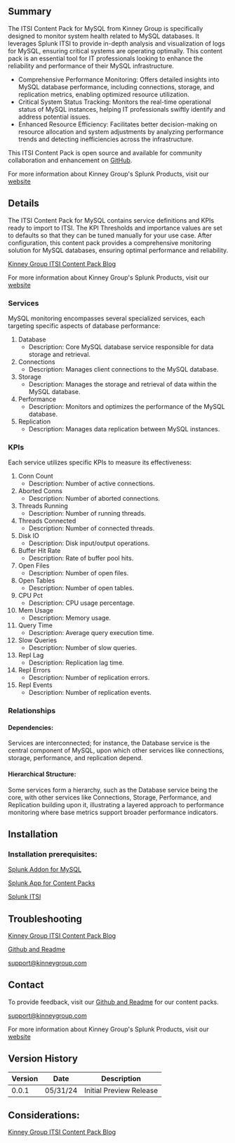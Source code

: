 ## Summary
The ITSI Content Pack for MySQL from Kinney Group is specifically designed to monitor system health related to MySQL databases. It leverages Splunk ITSI to provide in-depth analysis and visualization of logs for MySQL, ensuring critical systems are operating optimally. This content pack is an essential tool for IT professionals looking to enhance the reliability and performance of their MySQL infrastructure.

* Comprehensive Performance Monitoring: Offers detailed insights into MySQL database performance, including connections, storage, and replication metrics, enabling optimized resource utilization.
* Critical System Status Tracking: Monitors the real-time operational status of MySQL instances, helping IT professionals swiftly identify and address potential issues.
* Enhanced Resource Efficiency: Facilitates better decision-making on resource allocation and system adjustments by analyzing performance trends and detecting inefficiencies across the infrastructure.

This ITSI Content Pack is open source and available for community collaboration and enhancement on [GitHub](https://www.github.com/kinneygroup).

For more information about Kinney Group's Splunk Products, visit our [website](https://kinneygroup.com/atlas)

## Details
The ITSI Content Pack for MySQL contains service definitions and KPIs ready to import to ITSI. The KPI Thresholds and importance values are set to defaults so that they can be tuned manually for your use case. After configuration, this content pack provides a comprehensive monitoring solution for MySQL databases, ensuring optimal performance and reliability.

[Kinney Group ITSI Content Pack Blog](https://kinneygroup.com/blog/installing-itsi-content-packs/)

For more information about Kinney Group's Splunk Products, visit our [website](https://kinneygroup.com/atlas)

### Services
MySQL monitoring encompasses several specialized services, each targeting specific aspects of database performance:

1. Database
    * Description: Core MySQL database service responsible for data storage and retrieval.
2. Connections
    * Description: Manages client connections to the MySQL database.
3. Storage
    * Description: Manages the storage and retrieval of data within the MySQL database.
4. Performance
    * Description: Monitors and optimizes the performance of the MySQL database.
5. Replication
    * Description: Manages data replication between MySQL instances.

### KPIs
Each service utilizes specific KPIs to measure its effectiveness:

1. Conn Count
    * Description: Number of active connections.
2. Aborted Conns
    * Description: Number of aborted connections.
3. Threads Running
    * Description: Number of running threads.
4. Threads Connected
    * Description: Number of connected threads.
5. Disk IO
    * Description: Disk input/output operations.
6. Buffer Hit Rate
    * Description: Rate of buffer pool hits.
7. Open Files
    * Description: Number of open files.
8. Open Tables
    * Description: Number of open tables.
9. CPU Pct
    * Description: CPU usage percentage.
10. Mem Usage
    * Description: Memory usage.
11. Query Time
    * Description: Average query execution time.
12. Slow Queries
    * Description: Number of slow queries.
13. Repl Lag
    * Description: Replication lag time.
14. Repl Errors
    * Description: Number of replication errors.
15. Repl Events
    * Description: Number of replication events.

### Relationships
#### Dependencies: 
Services are interconnected; for instance, the Database service is the central component of MySQL, upon which other services like connections, storage, performance, and replication depend.

#### Hierarchical Structure: 
Some services form a hierarchy, such as the Database service being the core, with other services like Connections, Storage, Performance, and Replication building upon it, illustrating a layered approach to performance monitoring where base metrics support broader performance indicators.

## Installation

### Installation prerequisites:

[Splunk Addon for MySQL](https://splunkbase.splunk.com)

[Splunk App for Content Packs](https://splunkbase.splunk.com/app/5391)

[Splunk ITSI](https://www.splunk.com/en_us/products/it-service-intelligence.html)

## Troubleshooting

[Kinney Group ITSI Content Pack Blog](https://kinneygroup.com/blog/installing-itsi-content-packs/)

[Github and Readme](https://www.github.com/kinneygroup)

support@kinneygroup.com

## Contact

To provide feedback, visit our [Github and Readme](https://www.github.com/kinneygroup) for our content packs.

support@kinneygroup.com

For more information about Kinney Group's Splunk Products, visit our [website](https://kinneygroup.com/atlas)

## Version History

| Version | Date  | Description                |
|---------|-------|----------------------------|
| 0.0.1   | 05/31/24 | Initial Preview Release    |

## Considerations:

[Kinney Group ITSI Content Pack Blog](https://kinneygroup.com/blog/installing-itsi-content-packs/)
